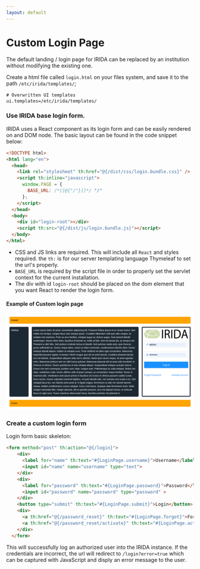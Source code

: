 ```yaml
---
layout: default
---
```



Custom Login Page
==========================================================

The default landing / login page for IRIDA can be replaced by an institution without modifying the existing one.

Create a html file called `login.html` on your files system, and save it to the path `/etc/irida/templates/`;

```properties
# Overwritten UI templates
ui.templates=/etc/irida/templates/
```

### Use IRIDA base login form.

IRIDA uses a React component as its login form and can be easily rendered on and DOM node.  The basic layout can be found in the code snippet below:

```html
<!DOCTYPE html>
<html lang="en">
  <head>
    <link rel="stylesheet" th:href="@{/dist/css/login.bundle.css}" />
    <script th:inline="javascript">
      window.PAGE = {
        BASE_URL: /*[[@{"/"}]]*/ "/"
      };
    </script>
  </head>
  <body>
    <div id="login-root"></div>
    <script th:src="@{/dist/js/login.bundle.js}"></script>
  </body>
</html>
```

 * CSS and JS links are required.  This will include all `React` and styles required.  the `th:` is for our server templating language Thymeleaf to set the url's properly.
 * `BASE_URL` is required by the script file in order to properly set the servlet context for the current installation.
 * The div with id `login-root` should be placed on the dom element that you want React to render the login form.

#### Example of Custom login page

![Custom Login Page](images/irida-custom-login.png)

### Create a custom login form

Login form basic skeleton:

```html
<form method="post" th:action="@{/login}">
    <div>
      <label for="name" th:text="#{LoginPage.username}">Username</label>
      <input id="name" name="username" type="text">
    </div>
    <div>
      <label for="password" th:text="#{LoginPage.password}">Password</label>
      <input id="password" name="password" type="password" >
    </div>
    <button type="submit" th:text="#{LoginPage.submit}">Login</button>
    <div>
      <a th:href="@{/password_reset}" th:text="#{LoginPage.forgot}">Forgot Password</a>
      <a th:href="@{/password_reset/activate}" th:text="#{LoginPage.activate}">Activate Account</a>
    </div>
  </form>
```

This will successfully log an authorized user into the IRIDA instance.  If the credentials are incorrect, the url will redirect to `/login?error=true` which can be captured with JavaScript and disply an error message to the user.